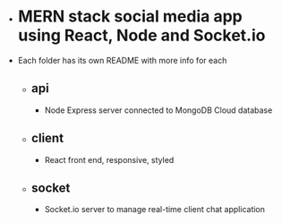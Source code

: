 -   # MERN stack social media app using React, Node and Socket.io
-   Each folder has its own README with more info for each

    -   ## api
        -   Node Express server connected to MongoDB Cloud database
    -   ## client
        -   React front end, responsive, styled
    -   ## socket
        -   Socket.io server to manage real-time client chat application
